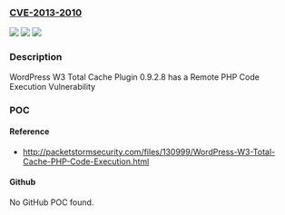 ### [CVE-2013-2010](https://cve.mitre.org/cgi-bin/cvename.cgi?name=CVE-2013-2010)
![](https://img.shields.io/static/v1?label=Product&message=W3%20Total%20Cache%20Plugin&color=blue)
![](https://img.shields.io/static/v1?label=Version&message=n%2Fa&color=blue)
![](https://img.shields.io/static/v1?label=Vulnerability&message=Remote%20PHP%20Code%20Execution%20Vulnerability&color=brighgreen)

### Description

WordPress W3 Total Cache Plugin 0.9.2.8 has a Remote PHP Code Execution Vulnerability

### POC

#### Reference
- http://packetstormsecurity.com/files/130999/WordPress-W3-Total-Cache-PHP-Code-Execution.html

#### Github
No GitHub POC found.

